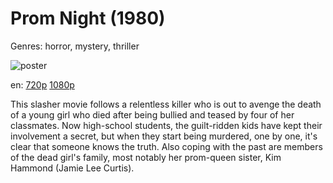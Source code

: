 # Prom Night (1980)

Genres: horror, mystery, thriller

![poster](http://image.tmdb.org/t/p/w500/3KIy1qFmdLMwUrSlRAiovX5anhR.jpg)

en:
  [720p](magnet:?xt=urn:btih:F1CE717BEEA651ABDC095139218771150DBF83EA&tr=udp://glotorrents.pw:6969/announce&tr=udp://tracker.opentrackr.org:1337/announce&tr=udp://torrent.gresille.org:80/announce&tr=udp://tracker.openbittorrent.com:80&tr=udp://tracker.coppersurfer.tk:6969&tr=udp://tracker.leechers-paradise.org:6969&tr=udp://p4p.arenabg.ch:1337&tr=udp://tracker.internetwarriors.net:1337)
  [1080p](magnet:?xt=urn:btih:314C5590855B687D3209D8B887286766C42E97B1&tr=udp://glotorrents.pw:6969/announce&tr=udp://tracker.opentrackr.org:1337/announce&tr=udp://torrent.gresille.org:80/announce&tr=udp://tracker.openbittorrent.com:80&tr=udp://tracker.coppersurfer.tk:6969&tr=udp://tracker.leechers-paradise.org:6969&tr=udp://p4p.arenabg.ch:1337&tr=udp://tracker.internetwarriors.net:1337)
  


This slasher movie follows a relentless killer who is out to avenge the death of a young girl who died after being bullied and teased by four of her classmates. Now high-school students, the guilt-ridden kids have kept their involvement a secret, but when they start being murdered, one by one, it's clear that someone knows the truth. Also coping with the past are members of the dead girl's family, most notably her prom-queen sister, Kim Hammond (Jamie Lee Curtis).